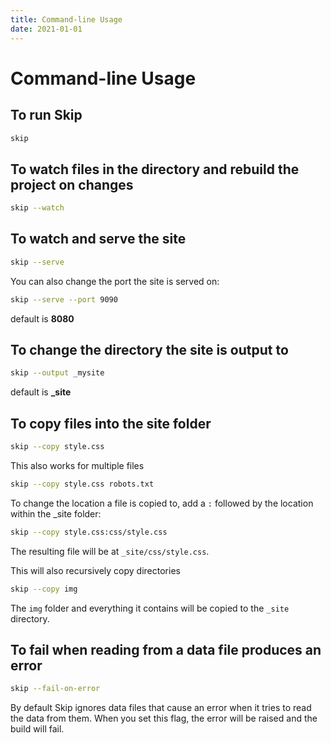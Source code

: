 ```yaml
---
title: Command-line Usage
date: 2021-01-01
---
```


# Command-line Usage

## To run Skip 

``` bash
skip
```

## To watch files in the directory and rebuild the project on changes

``` bash
skip --watch
```

## To watch and serve the site

``` bash
skip --serve
```

You can also change the port the site is served on:

``` bash
skip --serve --port 9090
```

default is **8080**

## To change the directory the site is output to

``` bash
skip --output _mysite
```

default is **_site**

## To copy files into the site folder

``` bash
skip --copy style.css
```

This also works for multiple files

``` bash
skip --copy style.css robots.txt
```

To change the location a file is copied to, add a `:` followed by the location within the _site folder:

``` bash
skip --copy style.css:css/style.css
```

The resulting file will be at `_site/css/style.css`.

This will also recursively copy directories

``` bash
skip --copy img
```

The `img` folder and everything it contains will be copied to the `_site` directory.

## To fail when reading from a data file produces an error

``` bash
skip --fail-on-error
```

By default Skip ignores data files that cause an error when it tries to read the data from them.
When you set this flag, the error will be raised and the build will fail.
